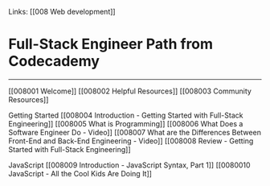 Links:  [[008 Web development]]
# Full-Stack Engineer Path from Codecademy
---
[[008001 Welcome]]
[[008002 Helpful Resources]]
[[008003 Community Resources]]

Getting Started
[[008004 Introduction - Getting Started with Full-Stack Engineering]]
	[[008005 What is Programming]]
	[[008006 What Does a Software Engineer Do - Video]]
	[[008007 What are the Differences Between Front-End and Back-End Engineering - Video]]
[[008008 Review - Getting Started with Full-Stack Engineering]]

JavaScript
[[008009 Introduction - JavaScript Syntax, Part 1]]
[[0080010 JavaScript - All the Cool Kids Are Doing It]]